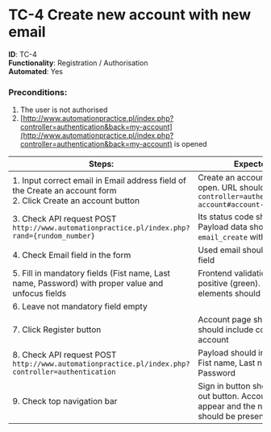 
# TC-4 Create new account with new email

**ID**: TC-4  
**Functionality**: Registration / Authorisation  
**Automated**: Yes

### Preconditions:
1. The user is not authorised
2. [http://www.automationpractice.pl/index.php?controller=authentication&back=my-account](http://www.automationpractice.pl/index.php?controller=authentication&back=my-account) is opened

| Steps:                                                                                                           | Expected results:                                                                                                                    |  
|------------------------------------------------------------------------------------------------------------------|--------------------------------------------------------------------------------------------------------------------------------------|  
| 1. Input correct email in Email address field of the Create an account form<br>2. Click Create an account button | Create an account page should open. URL should include `controller=authentication&back=my-account#account-creation`                  |  
| 3. Check API request POST `http://www.automationpractice.pl/index.php?rand={rundom_number}`                      | Its status code should be 200. Payload data should include `email_create` with input value                                           |  
| 4. Check Email field in the form                                                                                 | Used email should be input in the field                                                                                              |  
| 5. Fill in mandatory fields (Fist name, Last name, Password) with proper value and unfocus fields                | Frontend validation should be positive (green). Correspondent `div` elements should have class `form-ok`                             |  
| 6. Leave not mandatory field empty                                                                               |                                                                                                                                      |
| 7. Click Register button                                                                                         | Account page should open. URL should include controller=my-account                                                                   |  
| 8. Check API request POST `http://www.automationpractice.pl/index.php?controller=authentication`                 | Payload should include input data: Fist name, Last name, Email, Password                                                             |  
| 9. Check top navigation bar                                                                                      | Sign in button should become Sign out button. Account header should appear and the name of the user should be present in this header |